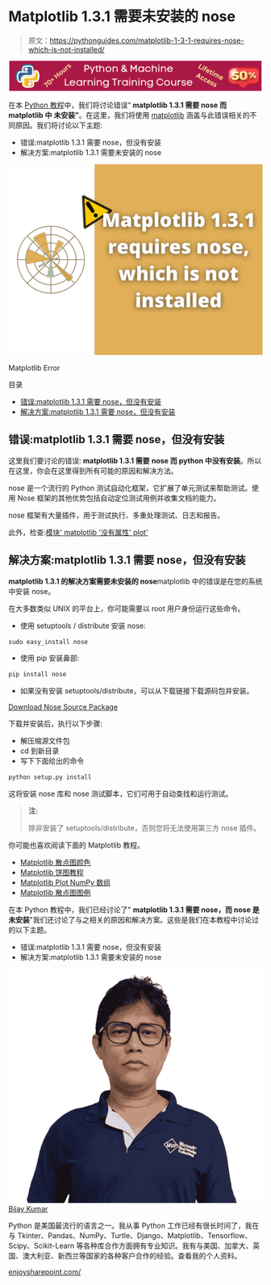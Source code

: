 # Matplotlib 1.3.1 需要未安装的 nose

> 原文：<https://pythonguides.com/matplotlib-1-3-1-requires-nose-which-is-not-installed/>

[![Python & Machine Learning training courses](img/49ec9c6da89a04c9f45bab643f8c765c.png)](https://sharepointsky.teachable.com/p/python-and-machine-learning-training-course)

在本 [Python 教程](https://pythonguides.com/learn-python/)中，我们将讨论错误“ **matplotlib 1.3.1 需要 nose 而 matplotlib 中** **未安装”**。在这里，我们将使用 [matplotlib](https://pythonguides.com/what-is-matplotlib/) 涵盖与此错误相关的不同原因。我们将讨论以下主题:

*   错误:matplotlib 1.3.1 需要 nose，但没有安装
*   解决方案:matplotlib 1.3.1 需要未安装的 nose

![Matplotlib 1.3.1 requires nose which is not installed](img/f9566d0e6cbea05b5ed45fcf84dba52e.png "Matplotlib 1.3.1 requires nose which is not installed")

Matplotlib Error

目录

[](#)

*   [错误:matplotlib 1.3.1 需要 nose，但没有安装](#Error_matplotlib_131_requires_nose_which_is_not_installed "Error: matplotlib 1.3.1 requires nose which is not installed ")
*   [解决方案:matplotlib 1.3.1 需要 nose，但没有安装](#Solution_matplotlib_131_requires_nose_which_is_not_installed "Solution: matplotlib 1.3.1 requires nose which is not installed ")

## 错误:matplotlib 1.3.1 需要 nose，但没有安装

这里我们要讨论的错误: **matplotlib 1.3.1 需要** **nose 而 python 中没有安装**。所以在这里，你会在这里得到所有可能的原因和解决方法。

nose 是一个流行的 Python 测试自动化框架，它扩展了单元测试来帮助测试。使用 Nose 框架的其他优势包括自动定位测试用例并收集文档的能力。

nose 框架有大量插件，用于测试执行、多重处理测试、日志和报告。

此外，检查:[模块' matplotlib '没有属性' plot'](https://pythonguides.com/module-matplotlib-has-no-attribute-plot/)

## 解决方案:matplotlib 1.3.1 需要 nose，但没有安装

**matplotlib 1.3.1 的解决方案需要未安装的 nose**matplotlib 中的错误是在您的系统中安装 nose。

在大多数类似 UNIX 的平台上，你可能需要以 root 用户身份运行这些命令。

*   使用 setuptools / distribute 安装 nose:

```py
sudo easy_install nose
```

*   使用 pip 安装鼻部:

```py
pip install nose
```

*   如果没有安装 setuptools/distribute，可以从下载链接下载源码包并安装。

[Download Nose Source Package](https://pypi.org/project/nose/1.3.7/#files)

下载并安装后，执行以下步骤:

*   解压缩源文件包
*   cd 到新目录
*   写下下面给出的命令

```py
python setup.py install
```

这将安装 nose 库和 nose 测试脚本，它们可用于自动查找和运行测试。

> **注:**
> 
> 除非安装了 setuptools/distribute，否则您将无法使用第三方 nose 插件。

你可能也喜欢阅读下面的 Matplotlib 教程。

*   [Matplotlib 散点图颜色](https://pythonguides.com/matplotlib-scatter-plot-color/)
*   [Matplotlib 饼图教程](https://pythonguides.com/matplotlib-pie-chart/)
*   [Matplotlib Plot NumPy 数组](https://pythonguides.com/matplotlib-plot-numpy-array/)
*   [Matplotlib 散点图图例](https://pythonguides.com/matplotlib-scatter-plot-legend/)

在本 Python 教程中，我们已经讨论了" **matplotlib 1.3.1 需要 nose，而 nose 是** **未安装**"我们还讨论了与之相关的原因和解决方案。这些是我们在本教程中讨论过的以下主题。

*   错误:matplotlib 1.3.1 需要 nose，但没有安装
*   解决方案:matplotlib 1.3.1 需要未安装的 nose

![Bijay Kumar MVP](img/9cb1c9117bcc4bbbaba71db8d37d76ef.png "Bijay Kumar MVP")[Bijay Kumar](https://pythonguides.com/author/fewlines4biju/)

Python 是美国最流行的语言之一。我从事 Python 工作已经有很长时间了，我在与 Tkinter、Pandas、NumPy、Turtle、Django、Matplotlib、Tensorflow、Scipy、Scikit-Learn 等各种库合作方面拥有专业知识。我有与美国、加拿大、英国、澳大利亚、新西兰等国家的各种客户合作的经验。查看我的个人资料。

[enjoysharepoint.com/](https://enjoysharepoint.com/)[](https://www.facebook.com/fewlines4biju "Facebook")[](https://www.linkedin.com/in/fewlines4biju/ "Linkedin")[](https://twitter.com/fewlines4biju "Twitter")